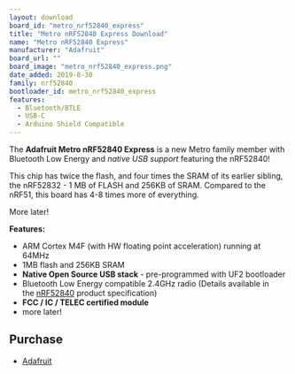 ```yaml
---
layout: download
board_id: "metro_nrf52840_express"
title: "Metro nRF52840 Express Download"
name: "Metro nRF52840 Express"
manufacturer: "Adafruit"
board_url: ""
board_image: "metro_nrf52840_express.png"
date_added: 2019-8-30
family: nrf52840
bootloader_id: metro_nrf52840_express
features:
  - Bluetooth/BTLE
  - USB-C
  - Arduino Shield Compatible
---
```


The **Adafruit Metro nRF52840 Express** is a new Metro family member with Bluetooth Low Energy and _native USB support_ featuring the nRF52840! 

This chip has twice the flash, and four times the SRAM of its earlier sibling, the nRF52832 - 1 MB of FLASH and 256KB of SRAM. Compared to the nRF51, this board has 4-8 times more of everything.

More later!

**Features:**

*   ARM Cortex M4F (with HW floating point acceleration) running at 64MHz
*   1MB flash and 256KB SRAM
*   **Native Open Source USB stack** - pre-programmed with UF2 bootloader
*   Bluetooth Low Energy compatible 2.4GHz radio (Details available in the [nRF52840](https://www.nordicsemi.com/Products/Low-power-short-range-wireless/nRF52840) product specification)
*   **FCC / IC / TELEC certified module**
*   more later!

## Purchase
* [Adafruit](https://www.adafruit.com/)
